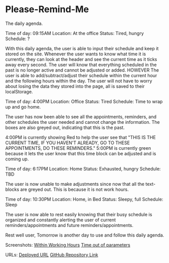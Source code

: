 # Please-Remind-Me
The daily agenda.

Time of day: 09:15AM
Location: At the office
Status: Tired, hungry
Schedule: ?

With this daily agenda, the user is able to input their schedule and keep it stored on the site.
Whenever the user wants to know what time it is currently, they can look at the header and see the current time as it ticks away every second.
The user will know that everything scheduled in the past is no longer active and cannot be adjusted or added.
    HOWEVER
        The user is able to add/subtract/adjust their schedule within the current hour and the following hours within the day.
        The user will not have to worry about losing the data they stored into the page, all is saved to their localStorage.


Time of day: 4:00PM
Location: Office
Status: Tired
Schedule: Time to wrap up and go home.

The user has now been able to see all the appointments, reminders, and other schedules the user needed and cannot change the information.
        The boxes are also greyed out, indicating that this is the past.

4:00PM is currently showing Red to help the user see that "THIS IS THE CURRENT TIME, IF YOU HAVEN'T ALREADY, GO TO THESE APPOINTMENTS, DO THESE REMINDERS."
5:00PM is currently green because it lets the user know that this time block can be adjusted and is coming up.


Time of day: 6:17PM
Location: Home
Status: Exhausted, hungry
Schedule: TBD

The user is now unable to make adjustments since now that all the text-blocks are greyed out. This is because it is not work hours.


Time of day: 10:30PM
Location: Home, in Bed
Status: Sleepy, full
Schedule: Sleep

The user is now able to rest easily knowing that their busy schedule is organized and constantly alerting the user of current reminders/appointments and future reminders/appointments.

Rest well user,
    Tomorrow is another day to use and follow this daily agenda.






Screenshots:
<a href= "https://github.com/kims1998/Please-Remind-Me/blob/main/IMG/During_shift.JPG">Within Working Hours</a>
<a href= "https://github.com/kims1998/Please-Remind-Me/blob/main/IMG/EOS.JPG">Time out of parameters</a>

URLs:
<a href= "https://kims1998.github.io/Please-Remind-Me/">Deployed URL</a>
<a href= "https://github.com/kims1998/Please-Remind-Me">GitHub Repository Link</a>